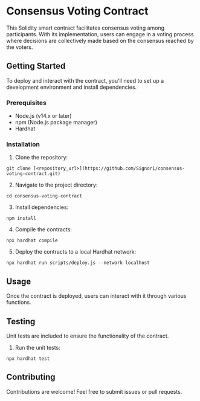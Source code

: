 # Consensus Voting Contract

This Solidity smart contract facilitates consensus voting among participants. With its implementation, users can engage in a voting process where decisions are collectively made based on the consensus reached by the voters.

## Getting Started

To deploy and interact with the contract, you'll need to set up a development environment and install dependencies.

### Prerequisites

- Node.js (v14.x or later)
- npm (Node.js package manager)
- Hardhat

### Installation

1. Clone the repository:

```
git clone [<repository_url>](https://github.com/Signor1/consensus-voting-contract.git)
```

2. Navigate to the project directory:

```
cd consensus-voting-contract
```

3. Install dependencies:

```
npm install
```

4. Compile the contracts:

```
npx hardhat compile
```

5. Deploy the contracts to a local Hardhat network:

```
npx hardhat run scripts/deploy.js --network localhost
```

## Usage

Once the contract is deployed, users can interact with it through various functions.


## Testing

Unit tests are included to ensure the functionality of the contract.

1. Run the unit tests:

```
npx hardhat test
```

## Contributing

Contributions are welcome! Feel free to submit issues or pull requests.